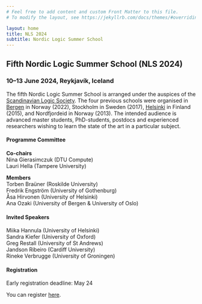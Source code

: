 ```yaml
---
# Feel free to add content and custom Front Matter to this file.
# To modify the layout, see https://jekyllrb.com/docs/themes/#overriding-theme-defaults

layout: home
title: NLS 2024
subtitle: Nordic Logic Summer School
---
```


## Fifth Nordic Logic Summer School (NLS 2024) ##

### 10–13 June 2024, Reykjavík, Iceland ###

The fifth Nordic Logic Summer School is arranged under the auspices of the [Scandinavian Logic Society](https://scandinavianlogic.org/). The four previous schools were organised in [Bergen](https://scandinavianlogic2020.w.uib.no/fourth-nordic-logic-summer-school-nls-2020/) in Norway (2022), Stockholm in Sweden (2017), [Helsinki](https://web.archive.org/web/20161117234437/https://www.helsinki.fi/sls2015/index.html) in Finland (2015), and Nordfjordeid in Norway (2013). The intended audience is advanced master students, PhD-students, postdocs and experienced researchers wishing to learn the state of the art in a particular subject. 


#### Programme Committee ####

**Co-chairs**  
Nina Gierasimczuk (DTU Compute)  
Lauri Hella (Tampere University)  

**Members**  
Torben Braüner (Roskilde University)  
Fredrik Engström (University of Gothenburg)   
Åsa Hirvonen (University of Helsinki)   
Ana Ozaki (University of Bergen & University of Oslo)  


#### Invited Speakers ####

Miika Hannula (University of Helsinki)  
Sandra Kiefer (University of Oxford)  
Greg Restall (University of St Andrews)  
Jandson Ribeiro (Cardiff University)  
Rineke Verbrugge (University of Groningen)


#### Registration ####

Early registration deadline: May 24

You can register [here](https://fienta.com/twelfth-scandinavian-logic-symposium-slss-2024).
